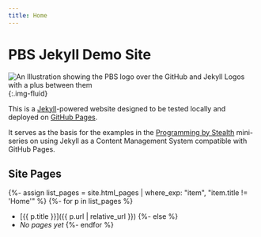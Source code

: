 ```yaml
---
title: Home
---
```

# PBS Jekyll Demo Site

![An Illustration showing the PBS logo over the GitHub and Jekyll Logos with a plus between them](illustrations/siteIllustration.png){:.img-fluid}

This is a [Jekyll](https://jekyllrb.com)-powered website designed to be tested locally and deployed on [GitHub Pages](https://pages.github.com).

It serves as the basis for the examples in the [Programming by Stealth](https://pbs.bartificer.net) mini-series on using Jekyll as a Content Management System compatible with GitHub Pages.

## Site Pages

{%- assign list_pages = site.html_pages | where_exp: "item", "item.title != 'Home'" %}
{%- for p in list_pages %}
- [{{ p.title }}]({{ p.url | relative_url }})
{%- else %}
- *No pages yet*
{%- endfor %}